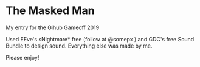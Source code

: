 # The Masked Man

My entry for the Gihub Gameoff 2019

Used EEve's sNightmare* free (follow at @somepx ) and GDC's free Sound Bundle to design sound. Everything else was made by me.

Please enjoy!


